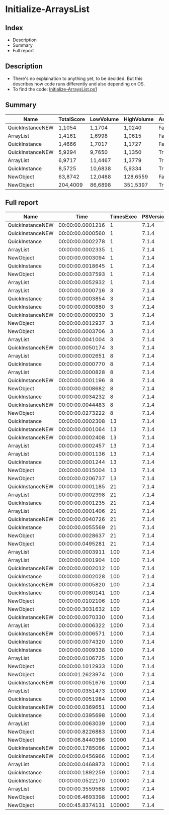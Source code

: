# Initialize-ArraysList
## Index
- Description
- Summary
- Full report
## Description
- There's no explaination to anything yet, to be decided. But this describes how code runs differently and also depending on OS.
- To find the code: [Initialize-ArraysList.ps1](/PerformanceTests/Initialize-ArraysList.ps1 )
## Summary
|Name|TotalScore|LowVolume|HighVolume|Assert|OS|
|---|---|---|---|---|---|
|QuickInstanceNEW|1,1054|1,1704|1,0240|False|Win|
|ArrayList|1,4161|1,6998|1,0615|False|Win|
|QuickInstance|1,4666|1,7017|1,1727|False|Win|
|QuickInstanceNEW|5,9294|9,7650|1,1350|True|Mac|
|ArrayList|6,9717|11,4467|1,3779|True|Mac|
|QuickInstance|8,5725|10,6838|5,9334|True|Mac|
|NewObject|63,8742|12,0488|128,6559|False|Win|
|NewObject|204,4009|86,6898|351,5397|True|Mac|
## Full report
|Name|Time|TimesExec|PSVersion|CLR|WorkSet|Total|Assert|Max|Min|Samples|Score|OS|
|---|---|---|---|---|---|---|---|---|---|---|---|---|
|QuickInstanceNEW|00:00:00.0001216|1|7.1.4|CoreCLR|4096|00:00:00.0012163|True|00:00:00.0007082|00:00:00.0000440|10|1|Mac|
|QuickInstanceNEW|00:00:00.0000560|1|7.1.4|CoreCLR|0|00:00:00.0005600|False|00:00:00.0004093|00:00:00.0000128|10|1|Win|
|QuickInstance|00:00:00.0002278|1|7.1.4|CoreCLR|8192|00:00:00.0022784|False|00:00:00.0020275|00:00:00.0000157|10|4,067857142857143|Win|
|ArrayList|00:00:00.0002335|1|7.1.4|CoreCLR|311296|00:00:00.0023352|False|00:00:00.0021893|00:00:00.0000111|10|4,169642857142857|Win|
|NewObject|00:00:00.0003094|1|7.1.4|CoreCLR|24576|00:00:00.0030938|False|00:00:00.0020416|00:00:00.0000977|10|5,525|Win|
|QuickInstance|00:00:00.0018645|1|7.1.4|CoreCLR|4096|00:00:00.0186451|True|00:00:00.0179237|00:00:00.0000660|10|15,333059210526315|Mac|
|NewObject|00:00:00.0037593|1|7.1.4|CoreCLR|61440|00:00:00.0375931|True|00:00:00.0304659|00:00:00.0003612|10|30,91529605263158|Mac|
|ArrayList|00:00:00.0052932|1|7.1.4|CoreCLR|446464|00:00:00.0529320|True|00:00:00.0523036|00:00:00.0000597|10|43,5296052631579|Mac|
|ArrayList|00:00:00.0000716|3|7.1.4|CoreCLR|4096|00:00:00.0007161|False|00:00:00.0003633|00:00:00.0000172|10|1|Win|
|QuickInstance|00:00:00.0003854|3|7.1.4|CoreCLR|36864|00:00:00.0038538|True|00:00:00.0025415|00:00:00.0000926|10|1|Mac|
|QuickInstance|00:00:00.0000880|3|7.1.4|CoreCLR|4096|00:00:00.0008797|False|00:00:00.0005941|00:00:00.0000243|10|1,229050279329609|Win|
|QuickInstanceNEW|00:00:00.0000930|3|7.1.4|CoreCLR|0|00:00:00.0009303|False|00:00:00.0005154|00:00:00.0000271|10|1,2988826815642458|Win|
|NewObject|00:00:00.0012937|3|7.1.4|CoreCLR|131072|00:00:00.0129373|True|00:00:00.0027318|00:00:00.0008599|10|3,356772184743124|Mac|
|NewObject|00:00:00.0003706|3|7.1.4|CoreCLR|0|00:00:00.0037062|False|00:00:00.0006977|00:00:00.0002291|10|5,175977653631285|Win|
|ArrayList|00:00:00.0041004|3|7.1.4|CoreCLR|12288|00:00:00.0410044|True|00:00:00.0388720|00:00:00.0000745|10|10,639335755059678|Mac|
|QuickInstanceNEW|00:00:00.0050174|3|7.1.4|CoreCLR|24576|00:00:00.0501745|True|00:00:00.0490671|00:00:00.0000796|10|13,01868188894655|Mac|
|ArrayList|00:00:00.0002651|8|7.1.4|CoreCLR|20480|00:00:00.0026511|True|00:00:00.0011331|00:00:00.0000963|10|1|Mac|
|QuickInstance|00:00:00.0000770|8|7.1.4|CoreCLR|0|00:00:00.0007695|False|00:00:00.0004664|00:00:00.0000304|10|1|Win|
|ArrayList|00:00:00.0000828|8|7.1.4|CoreCLR|0|00:00:00.0008282|False|00:00:00.0004968|00:00:00.0000312|10|1,0753246753246752|Win|
|QuickInstanceNEW|00:00:00.0001196|8|7.1.4|CoreCLR|4096|00:00:00.0011956|False|00:00:00.0007450|00:00:00.0000414|10|1,5532467532467533|Win|
|NewObject|00:00:00.0008682|8|7.1.4|CoreCLR|4096|00:00:00.0086818|False|00:00:00.0015928|00:00:00.0006840|10|11,275324675324676|Win|
|QuickInstance|00:00:00.0034232|8|7.1.4|CoreCLR|24576|00:00:00.0342320|True|00:00:00.0303141|00:00:00.0001199|10|12,91286307053942|Mac|
|QuickInstanceNEW|00:00:00.0044483|8|7.1.4|CoreCLR|20480|00:00:00.0444828|True|00:00:00.0433629|00:00:00.0001053|10|16,779705771407016|Mac|
|NewObject|00:00:00.0273222|8|7.1.4|CoreCLR|110592|00:00:00.2732219|True|00:00:00.0700469|00:00:00.0020709|10|103,06374952847982|Mac|
|QuickInstance|00:00:00.0002308|13|7.1.4|CoreCLR|0|00:00:00.0023080|True|00:00:00.0010955|00:00:00.0001002|10|1|Mac|
|QuickInstanceNEW|00:00:00.0001064|13|7.1.4|CoreCLR|0|00:00:00.0010641|False|00:00:00.0006408|00:00:00.0000385|10|1|Win|
|QuickInstanceNEW|00:00:00.0002408|13|7.1.4|CoreCLR|12288|00:00:00.0024082|True|00:00:00.0011686|00:00:00.0001093|10|1,0433275563258233|Mac|
|ArrayList|00:00:00.0002457|13|7.1.4|CoreCLR|0|00:00:00.0024571|True|00:00:00.0012192|00:00:00.0001211|10|1,0645580589254766|Mac|
|ArrayList|00:00:00.0001136|13|7.1.4|CoreCLR|0|00:00:00.0011361|False|00:00:00.0006464|00:00:00.0000463|10|1,0676691729323309|Win|
|QuickInstance|00:00:00.0001244|13|7.1.4|CoreCLR|0|00:00:00.0012439|False|00:00:00.0007372|00:00:00.0000514|10|1,169172932330827|Win|
|NewObject|00:00:00.0015004|13|7.1.4|CoreCLR|4096|00:00:00.0150037|False|00:00:00.0023073|00:00:00.0013322|10|14,101503759398497|Win|
|NewObject|00:00:00.0206737|13|7.1.4|CoreCLR|90112|00:00:00.2067368|True|00:00:00.0653694|00:00:00.0027523|10|89,57409012131716|Mac|
|QuickInstanceNEW|00:00:00.0001185|21|7.1.4|CoreCLR|28672|00:00:00.0011854|False|00:00:00.0007826|00:00:00.0000395|10|1|Win|
|ArrayList|00:00:00.0002398|21|7.1.4|CoreCLR|28672|00:00:00.0023982|True|00:00:00.0009464|00:00:00.0001209|10|1|Mac|
|QuickInstance|00:00:00.0001235|21|7.1.4|CoreCLR|147456|00:00:00.0012350|False|00:00:00.0006954|00:00:00.0000490|10|1,0421940928270041|Win|
|ArrayList|00:00:00.0001406|21|7.1.4|CoreCLR|4096|00:00:00.0014056|False|00:00:00.0008131|00:00:00.0000497|10|1,1864978902953587|Win|
|QuickInstanceNEW|00:00:00.0040726|21|7.1.4|CoreCLR|32768|00:00:00.0407258|True|00:00:00.0386438|00:00:00.0001100|10|16,983319432860718|Mac|
|QuickInstance|00:00:00.0055569|21|7.1.4|CoreCLR|28672|00:00:00.0555688|True|00:00:00.0535066|00:00:00.0000784|10|23,173060884070058|Mac|
|NewObject|00:00:00.0028637|21|7.1.4|CoreCLR|344064|00:00:00.0286369|False|00:00:00.0041605|00:00:00.0022133|10|24,166244725738398|Win|
|NewObject|00:00:00.0495281|21|7.1.4|CoreCLR|344064|00:00:00.4952808|True|00:00:00.1099199|00:00:00.0061350|10|206,53919933277732|Mac|
|ArrayList|00:00:00.0003911|100|7.1.4|CoreCLR|69632|00:00:00.0039108|True|00:00:00.0012347|00:00:00.0001929|10|1|Mac|
|ArrayList|00:00:00.0001904|100|7.1.4|CoreCLR|4096|00:00:00.0019035|False|00:00:00.0007334|00:00:00.0000693|10|1|Win|
|QuickInstanceNEW|00:00:00.0002012|100|7.1.4|CoreCLR|4096|00:00:00.0020125|False|00:00:00.0008163|00:00:00.0000442|10|1,0567226890756303|Win|
|QuickInstance|00:00:00.0002028|100|7.1.4|CoreCLR|0|00:00:00.0020284|False|00:00:00.0007430|00:00:00.0000882|10|1,065126050420168|Win|
|QuickInstanceNEW|00:00:00.0005820|100|7.1.4|CoreCLR|12288|00:00:00.0058203|True|00:00:00.0027685|00:00:00.0001646|10|1,488110457683457|Mac|
|QuickInstance|00:00:00.0080141|100|7.1.4|CoreCLR|69632|00:00:00.0801407|True|00:00:00.0768979|00:00:00.0002163|10|20,49117872666837|Mac|
|NewObject|00:00:00.0102106|100|7.1.4|CoreCLR|1601536|00:00:00.1021060|False|00:00:00.0180613|00:00:00.0081157|10|53,627100840336134|Win|
|NewObject|00:00:00.3031632|100|7.1.4|CoreCLR|-2473984|00:00:03.0316315|True|00:00:00.7685438|00:00:00.1596662|10|775,1552032728202|Mac|
|QuickInstanceNEW|00:00:00.0070330|1000|7.1.4|CoreCLR|0|00:00:00.0703295|True|00:00:00.0593907|00:00:00.0011678|10|1|Mac|
|ArrayList|00:00:00.0006322|1000|7.1.4|CoreCLR|589824|00:00:00.0063216|False|00:00:00.0015502|00:00:00.0004788|10|1|Win|
|QuickInstanceNEW|00:00:00.0006571|1000|7.1.4|CoreCLR|4096|00:00:00.0065712|False|00:00:00.0017161|00:00:00.0004916|10|1,0393862701676684|Win|
|QuickInstance|00:00:00.0074320|1000|7.1.4|CoreCLR|16384|00:00:00.0743197|True|00:00:00.0236337|00:00:00.0013826|10|1,0567325465661879|Mac|
|QuickInstance|00:00:00.0009338|1000|7.1.4|CoreCLR|8192|00:00:00.0093385|False|00:00:00.0020566|00:00:00.0006533|10|1,4770642201834863|Win|
|ArrayList|00:00:00.0106725|1000|7.1.4|CoreCLR|65536|00:00:00.1067254|True|00:00:00.0489826|00:00:00.0011932|10|1,5174889805204037|Mac|
|NewObject|00:00:00.1012933|1000|7.1.4|CoreCLR|249856|00:00:01.0129326|False|00:00:00.1178352|00:00:00.0897345|10|160,22350521986712|Win|
|NewObject|00:00:01.2623974|1000|7.1.4|CoreCLR|57344|00:00:12.6239740|True|00:00:02.1348875|00:00:00.5893904|10|179,49628892364566|Mac|
|QuickInstanceNEW|00:00:00.0051676|10000|7.1.4|CoreCLR|-36864|00:00:00.0516756|False|00:00:00.0062245|00:00:00.0031779|10|1|Win|
|ArrayList|00:00:00.0351473|10000|7.1.4|CoreCLR|630784|00:00:00.3514731|True|00:00:00.0462823|00:00:00.0232287|10|1|Mac|
|QuickInstance|00:00:00.0051984|10000|7.1.4|CoreCLR|-561152|00:00:00.0519845|False|00:00:00.0074490|00:00:00.0034617|10|1,0059602136388266|Win|
|QuickInstanceNEW|00:00:00.0369651|10000|7.1.4|CoreCLR|-61440|00:00:00.3696506|True|00:00:00.0503382|00:00:00.0277370|10|1,0517194777408223|Mac|
|QuickInstance|00:00:00.0395698|10000|7.1.4|CoreCLR|0|00:00:00.3956979|True|00:00:00.0500903|00:00:00.0256113|10|1,1258275884634097|Mac|
|ArrayList|00:00:00.0063039|10000|7.1.4|CoreCLR|-94208|00:00:00.0630391|False|00:00:00.0077845|00:00:00.0053027|10|1,219889310318136|Win|
|NewObject|00:00:00.8226883|10000|7.1.4|CoreCLR|2215936|00:00:08.2268829|False|00:00:00.9727100|00:00:00.7695089|10|159,20123461568232|Win|
|NewObject|00:00:06.8440396|10000|7.1.4|CoreCLR|4509696|00:01:08.4403964|True|00:00:09.0069956|00:00:06.1148827|10|194,7244767023356|Mac|
|QuickInstanceNEW|00:00:00.1785066|100000|7.1.4|CoreCLR|491520|00:00:01.7850665|True|00:00:00.2115148|00:00:00.1613657|10|1|Mac|
|QuickInstanceNEW|00:00:00.0456966|100000|7.1.4|CoreCLR|1343488|00:00:00.4569655|False|00:00:00.0537764|00:00:00.0343049|10|1|Win|
|ArrayList|00:00:00.0468873|100000|7.1.4|CoreCLR|13152256|00:00:00.4688727|False|00:00:00.0533581|00:00:00.0390893|10|1,026056643163824|Win|
|QuickInstance|00:00:00.1892259|100000|7.1.4|CoreCLR|503808|00:00:01.8922593|True|00:00:00.2021726|00:00:00.1810446|10|1,0600498805086198|Mac|
|QuickInstance|00:00:00.0522170|100000|7.1.4|CoreCLR|790528|00:00:00.5221705|False|00:00:00.0607695|00:00:00.0404389|10|1,1426889527886102|Win|
|ArrayList|00:00:00.3559568|100000|7.1.4|CoreCLR|9072640|00:00:03.5595677|True|00:00:00.4271419|00:00:00.3159372|10|1,9940820115334672|Mac|
|NewObject|00:00:06.4693398|100000|7.1.4|CoreCLR|-7450624|00:01:04.6933975|False|00:00:07.4484086|00:00:05.7621821|10|141,57157862948227|Win|
|NewObject|00:00:45.8374131|100000|7.1.4|CoreCLR|-18403328|00:07:38.3741309|True|00:00:50.8543606|00:00:36.6223194|10|256,78273576439193|Mac|

